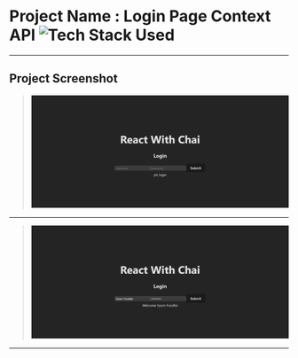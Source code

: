 # Project Name : Login Page Context API ![Tech Stack Used](https://img.shields.io/badge/Technologies-React&TypeScript-blue)

---

## Project Screenshot

> ![SS](./ss-1.png)

---

> ![SS](./ss-2.png)

---